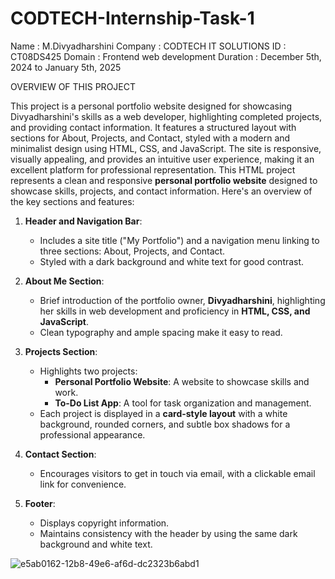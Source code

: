 # CODTECH-Internship-Task-1

Name : M.Divyadharshini
Company : CODTECH IT SOLUTIONS
ID : CT08DS425
Domain : Frontend web development 
Duration : December 5th, 2024 to January 5th, 2025

OVERVIEW OF THIS PROJECT

This project is a personal portfolio website designed for showcasing Divyadharshini's skills as a web developer, highlighting completed projects, and providing contact information. It features a structured layout with sections for About, Projects, and Contact, styled with a modern and minimalist design using HTML, CSS, and JavaScript. The site is responsive, visually appealing, and provides an intuitive user experience, making it an excellent platform for professional representation.
This HTML project represents a clean and responsive **personal portfolio website** designed to showcase skills, projects, and contact information. Here's an overview of the key sections and features:

1. **Header and Navigation Bar**:
   - Includes a site title ("My Portfolio") and a navigation menu linking to three sections: About, Projects, and Contact.
   - Styled with a dark background and white text for good contrast.

2. **About Me Section**:
   - Brief introduction of the portfolio owner, **Divyadharshini**, highlighting her skills in web development and proficiency in **HTML, CSS, and JavaScript**.
   - Clean typography and ample spacing make it easy to read.

3. **Projects Section**:
   - Highlights two projects:
     - **Personal Portfolio Website**: A website to showcase skills and work.
     - **To-Do List App**: A tool for task organization and management.
   - Each project is displayed in a **card-style layout** with a white background, rounded corners, and subtle box shadows for a professional appearance.

4. **Contact Section**:
   - Encourages visitors to get in touch via email, with a clickable email link for convenience.

5. **Footer**:
   - Displays copyright information.
   - Maintains consistency with the header by using the same dark background and white text.


![e5ab0162-12b8-49e6-af6d-dc2323b6abd1](https://github.com/user-attachments/assets/e935965b-98f2-46d5-8b14-496f5e536077)
